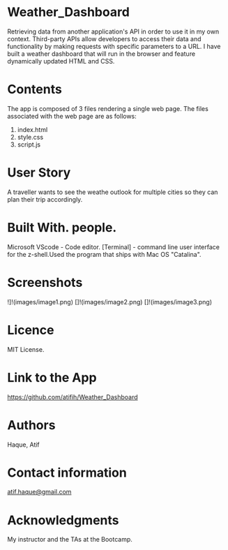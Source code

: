 # Weather_Dashboard
Retrieving data from another application's API in order to use it  in my own context. Third-party APIs allow developers to access their data and functionality by making requests with specific parameters to a URL. I have built a  weather dashboard that will run in the browser and feature dynamically updated HTML and CSS.

# Contents
The app is composed of 3 files rendering a single web page. The files associated with  the web page are as follows:

1. index.html 
2. style.css 
3. script.js

 # User Story
 A traveller wants to see the weathe outlook for multiple cities so they can plan their trip accordingly.

# Built With. people.

Microsoft VScode - Code editor.
[Terminal] - command line user interface for the z-shell.Used the program that ships with Mac OS "Catalina".

# Screenshots
!]!(images/image1.png)
[]!(images/image2.png)
[]!(images/image3.png)



# Licence
MIT License.

# Link to the App
https://github.com/atifih/Weather_Dashboard
# Authors
Haque, Atif

# Contact information
atif.haque@gmail.com

# Acknowledgments
My instructor and the TAs at the Bootcamp.
